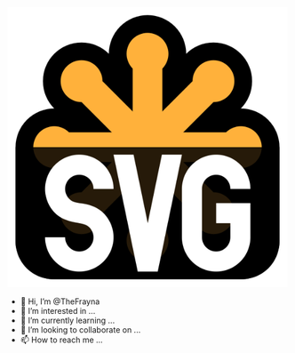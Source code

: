 ![Alt text](./SVG_Logo.svg)

- 👋 Hi, I’m @TheFrayna
- 👀 I’m interested in ...
- 🌱 I’m currently learning ...
- 💞️ I’m looking to collaborate on ...
- 📫 How to reach me ...

<!---
TheFrayna/TheFrayna is a ✨ special ✨ repository because its `README.md` (this file) appears on your GitHub profile.
You can click the Preview link to take a look at your changes.
--->
